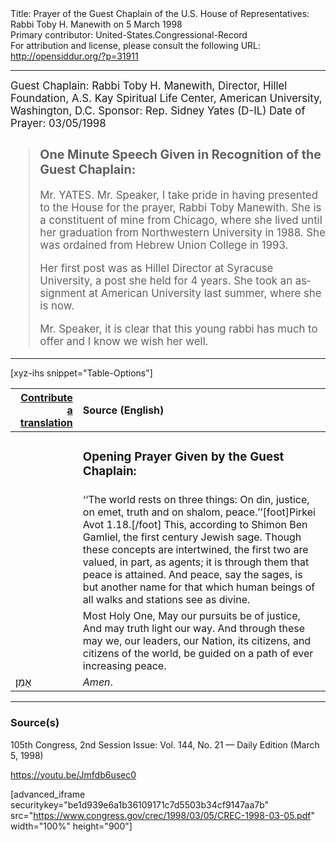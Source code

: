<html>
<head></head>
<body>
Title: Prayer of the Guest Chaplain of the U.S. House of Representatives: Rabbi Toby H. Manewith on 5 March 1998<br />
Primary contributor: United-States.Congressional-Record<br />
For attribution and license, please consult the following URL: <a href="http://opensiddur.org/?p=31911">http://opensiddur.org/?p=31911</a>
<p />
<hr />

<div class="english" lang="en" style="font-size:1.2em;">
Guest Chaplain: Rabbi Toby H. Manewith, Director, Hillel Foundation, A.S. Kay Spiritual Life Center, American University, Washington, D.C.
Sponsor: Rep. Sidney Yates (D-IL)
Date of Prayer: 03/05/1998

<!-- -->
<blockquote>
<h3>One Minute Speech Given in Recognition of the Guest Chaplain:</h3>

Mr. YATES. Mr. Speaker, I take pride in having presented to the House for the prayer, Rabbi Toby Manewith. She is a constituent of mine from Chicago, where she lived until her graduation from Northwestern University in 1988. She was ordained from Hebrew Union College in 1993.

Her first post was as Hillel Director at Syracuse University, a post she held for 4 years. She took an assignment at American University last summer, where she is now.

Mr. Speaker, it is clear that this young rabbi has much to offer and I know we wish her well.
</blockquote>

</div>

</div>

<hr />

[xyz-ihs snippet="Table-Options"]<table style="margin-left: auto; margin-right: auto;" class="draggable">
<thead><tr><th id="x" style="text-align: right;"><a href="/contributing/upload/">Contribute a translation</a></th><th style="text-align: left;">Source (English)</th></tr></thead>
<tbody>
<tr><td style="vertical-align:top;">
<div class="liturgy" lang="he">

</span></div></td>
 
<td style="vertical-align:top;">
<div class="english" lang="en">
<h3>Opening Prayer Given by the Guest Chaplain:</h3>
</div></td></tr>

<tr><td style="vertical-align:top;">
<div class="liturgy" lang="he">

</span></div></td>
 
<td style="vertical-align:top;">
<div class="english" lang="en">
‘‘The world rests on three things: 
On din, justice, 
on emet, truth 
and on shalom, peace.’’[foot]Pirkei Avot 1.18.[/foot]
This, according to Shimon Ben Gamliel, the first century Jewish sage. Though these concepts are intertwined, 
the first two are valued, in part, as agents; 
it is through them that peace is attained. 
And peace, say the sages, is but another name 
for that which human beings of all walks and stations 
see as divine.
</div></td></tr>

<tr><td style="vertical-align:top;">
<div class="liturgy" lang="he">

</span></div></td>
 
<td style="vertical-align:top;">
<div class="english" lang="en">
Most Holy One,
May our pursuits be of justice,
And may truth light our way.
And through these may we, 
our leaders, 
our Nation, 
its citizens, 
and citizens of the world, 
be guided on a path
of ever increasing peace.
</div></td></tr>


<tr><td style="vertical-align:top;">
<div class="liturgy" lang="he">
אָמֵן׃
</span></div></td>
 
<td style="vertical-align:top;">
<div class="english" lang="en">
<em>Amen</em>.
</div></td></tr>
</tbody></table>

<hr />

<h3>Source(s)</h3>

105th Congress, 2nd Session
Issue: Vol. 144, No. 21 — Daily Edition (March 5, 1998)
<!-- 
link: 
-->
https://youtu.be/Jmfdb6usec0

[advanced_iframe securitykey="be1d939e6a1b36109171c7d5503b34cf9147aa7b" src="https://www.congress.gov/crec/1998/03/05/CREC-1998-03-05.pdf" width="100%" height="900"]

&nbsp;
</body>
</html>